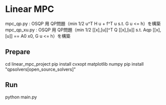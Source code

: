 # Linear MPC

mpc_qp.py : OSQP 用 QP問題（min 1/2 u^T H u + f^T u s.t. G u <= h）を構築
mpc_qp_xu.py  : OSQP 用 QP問題（min 1/2 [[x],[u]]^T Q [[x],[u]] s.t. Aqp [[x],[u]] == A0 x0,   G u <= h）を構築

## Prepare

cd linear_mpc_project
pip install cvxopt matplotlib numpy
pip install "qpsolvers[open_source_solvers]"

## Run

python main.py
